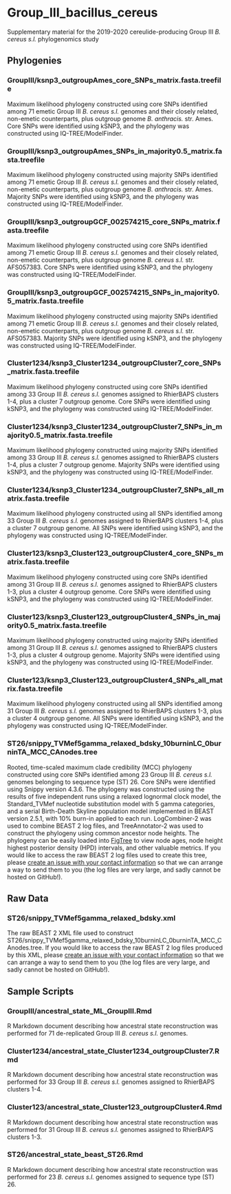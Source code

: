 # Group_III_bacillus_cereus
Supplementary material for the 2019-2020 cereulide-producing Group III *B. cereus s.l.* phylogenomics study

## Phylogenies

### GroupIII/ksnp3_outgroupAmes_core_SNPs_matrix.fasta.treefile

Maximum likelihood phylogeny constructed using core SNPs identified among 71 emetic Group III *B. cereus s.l.* genomes 
and their closely related, non-emetic counterparts, plus outgroup genome *B. anthracis.* str. Ames. Core SNPs were 
identified using kSNP3, and the phylogeny was constructed using IQ-TREE/ModelFinder.

### GroupIII/ksnp3_outgroupAmes_SNPs_in_majority0.5_matrix.fasta.treefile

Maximum likelihood phylogeny constructed using majority SNPs identified among 71 emetic Group III *B. cereus s.l.* genomes 
and their closely related, non-emetic counterparts, plus outgroup genome *B. anthracis.* str. Ames. Majority SNPs were 
identified using kSNP3, and the phylogeny was constructed using IQ-TREE/ModelFinder.

### GroupIII/ksnp3_outgroupGCF_002574215_core_SNPs_matrix.fasta.treefile

Maximum likelihood phylogeny constructed using core SNPs identified among 71 emetic Group III *B. cereus s.l.* genomes 
and their closely related, non-emetic counterparts, plus outgroup genome *B. cereus s.l.* str. AFS057383. Core SNPs were 
identified using kSNP3, and the phylogeny was constructed using IQ-TREE/ModelFinder.

### GroupIII/ksnp3_outgroupGCF_002574215_SNPs_in_majority0.5_matrix.fasta.treefile

Maximum likelihood phylogeny constructed using majority SNPs identified among 71 emetic Group III *B. cereus s.l.* genomes 
and their closely related, non-emetic counterparts, plus outgroup genome *B. cereus s.l.* str. AFS057383. Majority SNPs were 
identified using kSNP3, and the phylogeny was constructed using IQ-TREE/ModelFinder.

### Cluster1234/ksnp3_Cluster1234_outgroupCluster7_core_SNPs_matrix.fasta.treefile

Maximum likelihood phylogeny constructed using core SNPs identified among 33 Group III *B. cereus s.l.* genomes 
assigned to RhierBAPS clusters 1-4, plus a cluster 7 outgroup genome. Core SNPs were identified using kSNP3, and the phylogeny was constructed using IQ-TREE/ModelFinder.

### Cluster1234/ksnp3_Cluster1234_outgroupCluster7_SNPs_in_majority0.5_matrix.fasta.treefile

Maximum likelihood phylogeny constructed using majority SNPs identified among 33 Group III *B. cereus s.l.* genomes 
assigned to RhierBAPS clusters 1-4, plus a cluster 7 outgroup genome. Majority SNPs were identified using kSNP3, and the phylogeny was constructed using IQ-TREE/ModelFinder.

### Cluster1234/ksnp3_Cluster1234_outgroupCluster7_SNPs_all_matrix.fasta.treefile

Maximum likelihood phylogeny constructed using all SNPs identified among 33 Group III *B. cereus s.l.* genomes 
assigned to RhierBAPS clusters 1-4, plus a cluster 7 outgroup genome. All SNPs were identified using kSNP3, and the phylogeny was constructed using IQ-TREE/ModelFinder.

### Cluster123/ksnp3_Cluster123_outgroupCluster4_core_SNPs_matrix.fasta.treefile

Maximum likelihood phylogeny constructed using core SNPs identified among 31 Group III *B. cereus s.l.* genomes 
assigned to RhierBAPS clusters 1-3, plus a cluster 4 outgroup genome. Core SNPs were identified using kSNP3, and the phylogeny was constructed using IQ-TREE/ModelFinder.

### Cluster123/ksnp3_Cluster123_outgroupCluster4_SNPs_in_majority0.5_matrix.fasta.treefile

Maximum likelihood phylogeny constructed using majority SNPs identified among 31 Group III *B. cereus s.l.* genomes 
assigned to RhierBAPS clusters 1-3, plus a cluster 4 outgroup genome. Majority SNPs were identified using kSNP3, and the phylogeny was constructed using IQ-TREE/ModelFinder.

### Cluster123/ksnp3_Cluster123_outgroupCluster4_SNPs_all_matrix.fasta.treefile

Maximum likelihood phylogeny constructed using all SNPs identified among 31 Group III *B. cereus s.l.* genomes 
assigned to RhierBAPS clusters 1-3, plus a cluster 4 outgroup genome. All SNPs were identified using kSNP3, and the phylogeny was constructed using IQ-TREE/ModelFinder.

### ST26/snippy_TVMef5gamma_relaxed_bdsky_10burninLC_0burninTA_MCC_CAnodes.tree

Rooted, time-scaled maximum clade credibility (MCC) phylogeny constructed using core SNPs identified among 23 Group III *B. cereus s.l.* genomes belonging to sequence type (ST) 26. Core SNPs were identified using Snippy version 4.3.6. The phylogeny was constructed using the results of five independent runs using a relaxed lognormal clock model, the Standard_TVMef nucleotide substitution model with 5 gamma categories, and a serial Birth-Death Skyline population model implemented in BEAST version 2.5.1, with 10% burn-in applied to each run. LogCombiner-2 was used to combine BEAST 2 log files, and TreeAnnotator-2 was used to construct the phylogeny using common ancestor node heights. The phylogeny can be easily loaded into <a href="http://tree.bio.ed.ac.uk/software/figtree/">FigTree</a> to view node ages, node height highest posterior density (HPD) intervals, and other valuable metrics. If you would like to access the raw BEAST 2 log files used to create this tree, please <a href="https://github.com/lmc297/Group_III_bacillus_cereus/issues">create an issue with your contact information</a> so that we can arrange a way to send them to you (the log files are very large, and sadly cannot be hosted on GitHub!).

## Raw Data

### ST26/snippy_TVMef5gamma_relaxed_bdsky.xml

The raw BEAST 2 XML file used to construct ST26/snippy_TVMef5gamma_relaxed_bdsky_10burninLC_0burninTA_MCC_CAnodes.tree. If you would like to access the raw BEAST 2 log files produced by this XML, please <a href="https://github.com/lmc297/Group_III_bacillus_cereus/issues">create an issue with your contact information</a> so that we can arrange a way to send them to you (the log files are very large, and sadly cannot be hosted on GitHub!).

## Sample Scripts

### GroupIII/ancestral_state_ML_GroupIII.Rmd

R Markdown document describing how ancestral state reconstruction was performed for 71 de-replicated Group III *B. cereus s.l.* genomes.

### Cluster1234/ancestral_state_Cluster1234_outgroupCluster7.Rmd

R Markdown document describing how ancestral state reconstruction was performed for 33 Group III *B. cereus s.l.* genomes assigned to RhierBAPS clusters 1-4.

### Cluster123/ancestral_state_Cluster123_outgroupCluster4.Rmd

R Markdown document describing how ancestral state reconstruction was performed for 31 Group III *B. cereus s.l.* genomes assigned to RhierBAPS clusters 1-3.

### ST26/ancestral_state_beast_ST26.Rmd

R Markdown document describing how ancestral state reconstruction was performed for 23 *B. cereus s.l.* genomes assigned to sequence type (ST) 26. 


